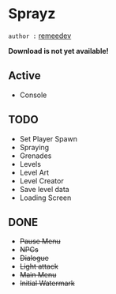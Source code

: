 # Sprayz

`author :` [remeedev](https://github.com/reemedev)

**Download is not yet available!**

## Active

- Console

## TODO

- Set Player Spawn
- Spraying
- Grenades
- Levels
- Level Art
- Level Creator
- Save level data
- Loading Screen

## DONE
- ~~Pause Menu~~
- ~~NPCs~~
- ~~Dialogue~~
- ~~Light attack~~
- ~~Main Menu~~
- ~~Initial Watermark~~